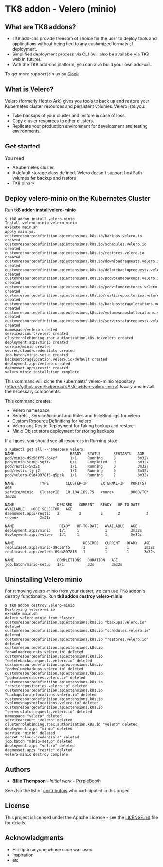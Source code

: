 # TK8 addon - Velero (minio)

## What are TK8 addons?

- TK8 add-ons provide freedom of choice for the user to deploy tools and applications without being tied to any customized formats of deployment.
- Simplified deployment process via CLI (will also be available via TK8 web in future).
- With the TK8 add-ons platform, you can also build your own add-ons.

To get more support join us on [Slack](https://kubernauts-slack-join.herokuapp.com)

## What is Velero?

Velero (formerly Heptio Ark) gives you tools to back up and restore your Kubernetes cluster resources and persistent volumes. Velero lets you:
- Take backups of your cluster and restore in case of loss.
- Copy cluster resources to other clusters.
- Replicate your production environment for development and testing environments.

## Get started

You need
- A kubernetes cluster.
- A default storage class defined. Velero doesn't support hostPath volumes for backup and restore
- TK8 binary

## Deploy velero-minio on the Kubernetes Cluster

Run **tk8 addon install velero-minio**

    $ tk8 addon install velero-minio
    Install velero-minio velero-minio
    execute main.sh
    apply main.yml
    customresourcedefinition.apiextensions.k8s.io/backups.velero.io created
    customresourcedefinition.apiextensions.k8s.io/schedules.velero.io created
    customresourcedefinition.apiextensions.k8s.io/restores.velero.io created
    customresourcedefinition.apiextensions.k8s.io/downloadrequests.velero.io created
    customresourcedefinition.apiextensions.k8s.io/deletebackuprequests.velero.io created
    customresourcedefinition.apiextensions.k8s.io/podvolumebackups.velero.io created
    customresourcedefinition.apiextensions.k8s.io/podvolumerestores.velero.io created
    customresourcedefinition.apiextensions.k8s.io/resticrepositories.velero.io created
    customresourcedefinition.apiextensions.k8s.io/backupstoragelocations.velero.io created
    customresourcedefinition.apiextensions.k8s.io/volumesnapshotlocations.velero.io created
    customresourcedefinition.apiextensions.k8s.io/serverstatusrequests.velero.io created
    namespace/velero created
    serviceaccount/velero created
    clusterrolebinding.rbac.authorization.k8s.io/velero created
    deployment.apps/minio created
    service/minio created
    secret/cloud-credentials created
    job.batch/minio-setup created
    backupstoragelocation.velero.io/default created
    deployment.apps/velero created
    daemonset.apps/restic created
    velero-minio installation complete

This command will clone the kubernauts' velero-minio repository (https://github.com/kubernauts/tk8-addon-velero-minio) locally and install the necessary components.

This command creates:
- Velero namespace
- Secrets , ServiceAccount and Roles and RoleBindings for velero
- Custom Resource Definitions for Velero
- Velero and Restic Deployment for Taking backup and restore
- Minio Object store deployment for storing backups

If all goes, you should see all resources in Running state:

    $ Kubectl get all --namespace velero
    NAME                          READY   STATUS      RESTARTS   AGE
    pod/minio-d9c56ff5-6q4zf      1/1     Running     0          3m32s
    pod/minio-setup-5qftv         0/1     Completed   0          3m32s
    pod/restic-5wz2z              1/1     Running     0          3m32s
    pod/restic-tjrj7              1/1     Running     0          3m32s
    pod/velero-69d49978f5-q5psk   1/1     Running     2          3m32s
     
    NAME            TYPE        CLUSTER-IP      EXTERNAL-IP   PORT(S)    AGE
    service/minio   ClusterIP   10.104.169.75   <none>        9000/TCP   3m32s
     
    NAME                    DESIRED   CURRENT   READY   UP-TO-DATE   AVAILABLE   NODE SELECTOR   AGE
    daemonset.apps/restic   2         2         2       2            2           <none>          3m32s
    
    NAME                     READY   UP-TO-DATE   AVAILABLE   AGE
    deployment.apps/minio    1/1     1            1           3m32s
    deployment.apps/velero   1/1     1            1           3m32s
     
    NAME                                DESIRED   CURRENT   READY   AGE
    replicaset.apps/minio-d9c56ff5      1         1         1       3m32s
    replicaset.apps/velero-69d49978f5   1         1         1       3m32s
     
    NAME                    COMPLETIONS   DURATION   AGE
    job.batch/minio-setup   1/1           33s        3m32s

## Uninstalling Velero minio

For removing velero-minio from your cluster, we can use TK8 addon's destroy functionality. Run **tk8 addon destroy velero-minio**

    $ tk8 addon destroy velero-minio
    Destroying velero-minio
    execute main.sh
    delete velero-minio from cluster
    customresourcedefinition.apiextensions.k8s.io "backups.velero.io" deleted
    customresourcedefinition.apiextensions.k8s.io "schedules.velero.io" deleted
    customresourcedefinition.apiextensions.k8s.io "restores.velero.io" deleted
    customresourcedefinition.apiextensions.k8s.io "downloadrequests.velero.io" deleted
    customresourcedefinition.apiextensions.k8s.io "deletebackuprequests.velero.io" deleted
    customresourcedefinition.apiextensions.k8s.io "podvolumebackups.velero.io" deleted
    customresourcedefinition.apiextensions.k8s.io "podvolumerestores.velero.io" deleted
    customresourcedefinition.apiextensions.k8s.io "resticrepositories.velero.io" deleted
    customresourcedefinition.apiextensions.k8s.io "backupstoragelocations.velero.io" deleted
    customresourcedefinition.apiextensions.k8s.io "volumesnapshotlocations.velero.io" deleted
    customresourcedefinition.apiextensions.k8s.io "serverstatusrequests.velero.io" deleted
    namespace "velero" deleted
    serviceaccount "velero" deleted
    clusterrolebinding.rbac.authorization.k8s.io "velero" deleted
    deployment.apps "minio" deleted
    service "minio" deleted
    secret "cloud-credentials" deleted
    job.batch "minio-setup" deleted
    deployment.apps "velero" deleted
    daemonset.apps "restic" deleted
    velero-minio destroy complete

## Authors

* **Billie Thompson** - *Initial work* - [PurpleBooth](https://github.com/PurpleBooth)

See also the list of [contributors](https://github.com/kubernauts/tk8/contributors) who participated in this project.

## License

This project is licensed under the Apache License - see the [LICENSE.md](LICENSE.md) file for details

## Acknowledgments

* Hat tip to anyone whose code was used
* Inspiration
* etc
